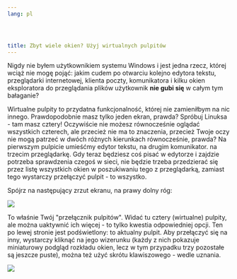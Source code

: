 ```yaml
---
lang: pl
﻿



title: Zbyt wiele okien? Użyj wirtualnych pulpitów
---
```


Nigdy nie byłem użytkownikiem systemu Windows i jest jedna rzecz,
której wciąż nie mogę pojąć: jakim cudem po otwarciu kolejno edytora
tekstu, przeglądarki internetowej, klienta poczty, komunikatora i kilku
okien eksploratora do przeglądania plików użytkownik <b>nie gubi się</b>
w całym tym bałaganie?

Wirtualne pulpity to przydatna funkcjonalność, której nie zamieniłbym
na nic innego. Prawdopodobnie masz tylko jeden ekran, prawda? Spróbuj
Linuksa - tam masz cztery! Oczywiście nie możesz równocześnie oglądać
wszystkich czterech, ale przecież nie ma to znaczenia, przecież Twoje
oczy nie mogą patrzeć w dwóch różnych kierunkach równocześnie, prawda?
Na pierwszym pulpicie umieśćmy edytor tekstu, na drugim komunikator.
na trzecim przeglądarkę. Gdy teraz będziesz coś pisać w edytorze
i zajdzie potrzeba sprawdzenia czegoś w sieci, nie będzie trzeba
przedzierać się przez listę wszystkich okien w poszukiwaniu tego
z przeglądarką, zamiast tego wystarczy przełączyć pulpit - to wszystko.

Spójrz na następujący zrzut ekranu, na prawy dolny róg:

<img src="Images/workspaces.png" border="0"/>

To właśnie Twój "przełącznik pulpitów". Widać tu cztery (wirtualne)
pulpity, ale można uaktywnić ich więcej - to tylko kwestia odpowiedniej
opcji. Ten po lewej stronie jest podświetlony: to aktualny pulpit. Aby
przełączyć się na inny, wystarczy kliknąć na jego wizerunku (każdy z nich
pokazuje miniaturowy podgląd rozkładu okien, lecz w tym przypadku trzy
pozostałe są jeszcze puste), można też użyć skrótu klawiszowego - wedle
uznania.

<img src="Images/workspaces_full.png" border="0"/>




